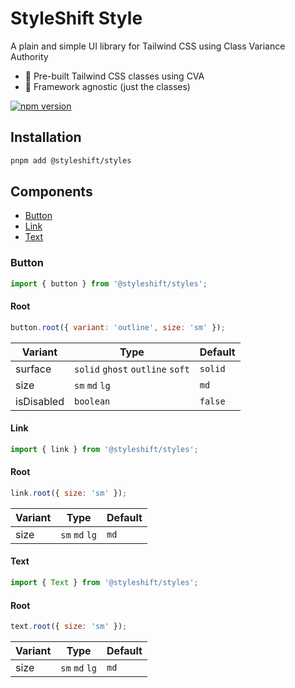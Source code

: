 # StyleShift Style

A plain and simple UI library for Tailwind CSS using Class Variance Authority

- 🎨 Pre-built Tailwind CSS classes using CVA
- 🎯 Framework agnostic (just the classes)

[![npm version](https://badge.fury.io/js/@styleshift%2Fstyles.svg)](https://www.npmjs.com/package/@styleshift/styles)

## Installation

```bash
pnpm add @styleshift/styles
```

## Components

- [Button](#button)
- [Link](#link)
- [Text](#text)

### Button

```js
import { button } from '@styleshift/styles';
```

#### Root

```js
button.root({ variant: 'outline', size: 'sm' });
```

| Variant    | Type                             | Default |
|------------|----------------------------------|---------|
| surface    | `solid` `ghost` `outline` `soft` | `solid` |
| size       | `sm` `md` `lg`                   | `md`    |
| isDisabled | `boolean`                        | `false` |

#### Link

```js
import { link } from '@styleshift/styles';
```

#### Root

```js
link.root({ size: 'sm' });
```

| Variant | Type           | Default |
|---------|----------------|---------|
| size    | `sm` `md` `lg` | `md`    |


#### Text

```js
import { Text } from '@styleshift/styles';
```

#### Root

```js
text.root({ size: 'sm' });
```

| Variant | Type           | Default |
|---------|----------------|---------|
| size    | `sm` `md` `lg` | `md`    |